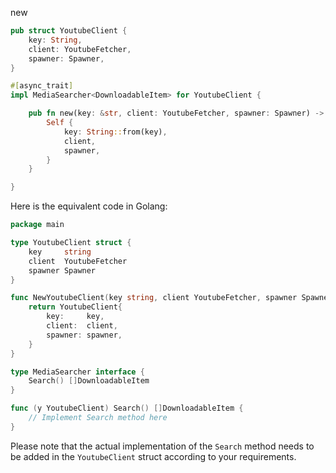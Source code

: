 new

```rust
pub struct YoutubeClient {
    key: String,
    client: YoutubeFetcher,
    spawner: Spawner,
}

#[async_trait]
impl MediaSearcher<DownloadableItem> for YoutubeClient {

    pub fn new(key: &str, client: YoutubeFetcher, spawner: Spawner) -> Self {
        Self {
            key: String::from(key),
            client,
            spawner,
        }
    }

}
```


Here is the equivalent code in Golang:

```go
package main

type YoutubeClient struct {
    key     string
    client  YoutubeFetcher
    spawner Spawner
}

func NewYoutubeClient(key string, client YoutubeFetcher, spawner Spawner) YoutubeClient {
    return YoutubeClient{
        key:     key,
        client:  client,
        spawner: spawner,
    }
}

type MediaSearcher interface {
    Search() []DownloadableItem
}

func (y YoutubeClient) Search() []DownloadableItem {
    // Implement Search method here
}
```

Please note that the actual implementation of the `Search` method needs to be added in the `YoutubeClient` struct according to your requirements.